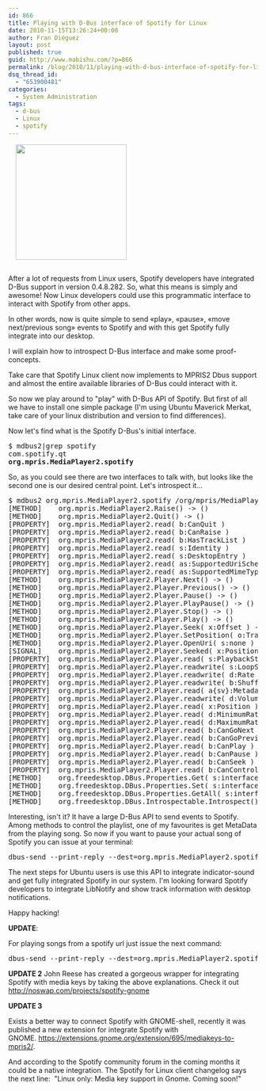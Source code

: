 ```yaml
---
id: 866
title: Playing with D-Bus interface of Spotify for Linux
date: 2010-11-15T13:26:24+00:00
author: Fran Diéguez
layout: post
published: true
guid: http://www.mabishu.com/?p=866
permalink: /blog/2010/11/playing-with-d-bus-interface-of-spotify-for-linux/
dsq_thread_id:
  - "653900481"
categories:
  - System Administration
tags:
  - d-bus
  - Linux
  - spotify
---
```

<img class="size-full wp-image-869 alignright" style="margin: 0 0 15px 15px;" title="Spotify Developer Toolkit" alt="" src="/assets/2010/11/spotify_tools.png" width="224" height="233" />

After a lot of requests from Linux users, Spotify developers have integrated D-Bus support in version 0.4.8.282. So, what this means is simply and awesome! Now Linux developers could use this programmatic interface to interact with Spotify from other apps.

In other words, now is quite simple to send «play», «pause», «move next/previous song» events to Spotify and with this get Spotify fully integrate into our desktop.

I will explain how to introspect D-Bus interface and make some proof-concepts.

<!--more-->

Take care that Spotify Linux client now implements to MPRIS2 Dbus support and almost the entire available libraries of D-Bus could interact with it.

So now we play around to "play" with D-Bus API of Spotify. But first of all we have to install one simple package (I'm using Ubuntu Maverick Merkat, take care of your linux distribution and version to find differences).

Now let's find what is the Spotify D-Bus's initial interface.
<pre>$ mdbus2|grep spotify
com.spotify.qt
<strong>org.mpris.MediaPlayer2.spotify</strong></pre>
So, as you could see there are two interfaces to talk with, but looks like the second one is our desired central point. Let's introspect it...
<pre>$ mdbus2 org.mpris.MediaPlayer2.spotify /org/mpris/MediaPlayer2
[METHOD]    org.mpris.MediaPlayer2.Raise() -&gt; ()
[METHOD]    org.mpris.MediaPlayer2.Quit() -&gt; ()
[PROPERTY]  org.mpris.MediaPlayer2.read( b:CanQuit )
[PROPERTY]  org.mpris.MediaPlayer2.read( b:CanRaise )
[PROPERTY]  org.mpris.MediaPlayer2.read( b:HasTrackList )
[PROPERTY]  org.mpris.MediaPlayer2.read( s:Identity )
[PROPERTY]  org.mpris.MediaPlayer2.read( s:DesktopEntry )
[PROPERTY]  org.mpris.MediaPlayer2.read( as:SupportedUriSchemes )
[PROPERTY]  org.mpris.MediaPlayer2.read( as:SupportedMimeTypes )
[METHOD]    org.mpris.MediaPlayer2.Player.Next() -&gt; ()
[METHOD]    org.mpris.MediaPlayer2.Player.Previous() -&gt; ()
[METHOD]    org.mpris.MediaPlayer2.Player.Pause() -&gt; ()
[METHOD]    org.mpris.MediaPlayer2.Player.PlayPause() -&gt; ()
[METHOD]    org.mpris.MediaPlayer2.Player.Stop() -&gt; ()
[METHOD]    org.mpris.MediaPlayer2.Player.Play() -&gt; ()
[METHOD]    org.mpris.MediaPlayer2.Player.Seek( x:Offset ) -&gt; ()
[METHOD]    org.mpris.MediaPlayer2.Player.SetPosition( o:TrackId, x:Position ) -&gt; ()
[METHOD]    org.mpris.MediaPlayer2.Player.OpenUri( s:none ) -&gt; ()
[SIGNAL]    org.mpris.MediaPlayer2.Player.Seeked( x:Position )
[PROPERTY]  org.mpris.MediaPlayer2.Player.read( s:PlaybackStatus )
[PROPERTY]  org.mpris.MediaPlayer2.Player.readwrite( s:LoopStatus )
[PROPERTY]  org.mpris.MediaPlayer2.Player.readwrite( d:Rate )
[PROPERTY]  org.mpris.MediaPlayer2.Player.readwrite( b:Shuffle )
[PROPERTY]  org.mpris.MediaPlayer2.Player.read( a{sv}:Metadata )
[PROPERTY]  org.mpris.MediaPlayer2.Player.readwrite( d:Volume )
[PROPERTY]  org.mpris.MediaPlayer2.Player.read( x:Position )
[PROPERTY]  org.mpris.MediaPlayer2.Player.read( d:MinimumRate )
[PROPERTY]  org.mpris.MediaPlayer2.Player.read( d:MaximumRate )
[PROPERTY]  org.mpris.MediaPlayer2.Player.read( b:CanGoNext )
[PROPERTY]  org.mpris.MediaPlayer2.Player.read( b:CanGoPrevious )
[PROPERTY]  org.mpris.MediaPlayer2.Player.read( b:CanPlay )
[PROPERTY]  org.mpris.MediaPlayer2.Player.read( b:CanPause )
[PROPERTY]  org.mpris.MediaPlayer2.Player.read( b:CanSeek )
[PROPERTY]  org.mpris.MediaPlayer2.Player.read( b:CanControl )
[METHOD]    org.freedesktop.DBus.Properties.Get( s:interface_name, s:property_name ) -&gt; ( v:value )
[METHOD]    org.freedesktop.DBus.Properties.Set( s:interface_name, s:property_name, v:value ) -&gt; ()
[METHOD]    org.freedesktop.DBus.Properties.GetAll( s:interface_name ) -&gt; ( a{sv}:values )
[METHOD]    org.freedesktop.DBus.Introspectable.Introspect() -&gt; ( s:xml_data )</pre>
Interesting, isn't it? It have a large D-Bus API to send events to Spotify. Among methods to control the playlist, one of my favourites is get MetaData from the playing song.
So now if you want to pause your actual song of Spotify you can issue at your terminal:
<pre>dbus-send --print-reply --dest=org.mpris.MediaPlayer2.spotify /org/mpris/MediaPlayer2 org.mpris.MediaPlayer2.Player.Pause</pre>
The next steps for Ubuntu users is use this API to integrate indicator-sound and get fully integrated Spotify in our system.
I'm looking forward Spotify developers to integrate LibNotify and show track information with desktop notifications.

Happy hacking!

<strong>UPDATE</strong>:

For playing songs from a spotify url just issue the next command:
<pre>dbus-send --print-reply --dest=org.mpris.MediaPlayer2.spotify /org/mpris/MediaPlayer2 org.mpris.MediaPlayer2.Player.OpenUri string:spotify:track:6JfGHYsw9LVH5FJMCh66Um</pre>
<strong>UPDATE 2</strong>
John Reese has created a gorgeous wrapper for integrating Spotify with media keys by taking the above explanations. Check it out http://noswap.com/projects/spotify-gnome

<strong>UPDATE 3</strong>

Exists a better way to connect Spotify with GNOME-shell, recently it was published a new extension for integrate Spotify with GNOME. <a href="https://extensions.gnome.org/extension/695/mediakeys-to-mpris2/">https://extensions.gnome.org/extension/695/mediakeys-to-mpris2/</a>.

And according to the Spotify community forum in the coming months it could be a native integration. The Spotify for Linux client changelog says the next line:  "Linux only: Media key support in Gnome. Coming soon!"

